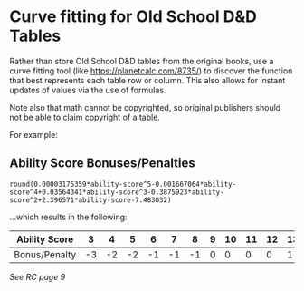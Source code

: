 # Curve fitting for Old School D&D Tables

Rather than store Old School D&D tables from the original books, use a curve fitting tool (like https://planetcalc.com/8735/) to discover the function that best represents each table row or column. This also allows for instant updates of values via the use of formulas.

Note also that math cannot be copyrighted, so original publishers should not be able to claim copyright of a table. 

For example:

## Ability Score Bonuses/Penalties
`round(0.00003175359*ability-score^5-0.001667064*ability-score^4+0.03564341*ability-score^3-0.3875923*ability-score^2+2.396571*ability-score-7.483032)`

...which results in the following:

| Ability Score | 3 | 4 | 5 | 6 | 7 | 8 | 9 | 10 | 11 | 12 | 13 | 14 | 15 | 16 | 17 | 18 |
| --- | --- | --- | --- | --- | --- | --- | --- | --- | --- | --- | --- | --- | --- | --- | --- | --- |
| Bonus/Penalty | -3 | -2 | -2 | -1 | -1 | -1 | 0 | 0 | 0 | 0 | 1 | 1 | 1 | 2 | 2 | 3 |

*See RC page 9*
